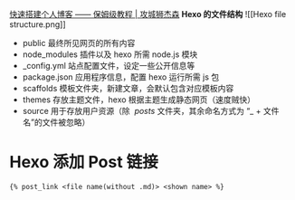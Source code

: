 [快速搭建个人博客 —— 保姆级教程 | 攻城狮杰森](https://pdpeng.github.io/2022/01/19/setup-personal-blog/)
**Hexo 的文件结构**
![[Hexo file structure.png]]

- public 最终所见网页的所有内容
- node_modules 插件以及 hexo 所需 node.js 模块
- \_config.yml 站点配置文件，设定一些公开信息等
- package.json 应用程序信息，配置 hexo 运行所需 js 包
- scaffolds 模板文件夹，新建文章，会默认包含对应模板内容
- themes 存放主题文件，hexo 根据主题生成静态网页（速度贼快）
- source 用于存放用户资源（除  *posts* 文件夹，其余命名方式为 “\_ + 文件名”的文件被忽略）

# Hexo 添加 Post 链接

`{% post_link <file name(without .md)> <shown name> %}`
